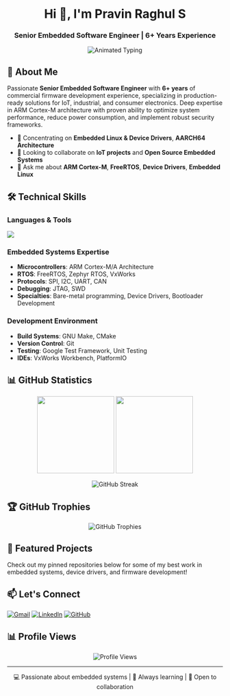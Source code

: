 <h1 align="center">Hi 👋, I'm Pravin Raghul S</h1>
<h3 align="center">Senior Embedded Software Engineer | 6+ Years Experience</h3>

<p align="center">
  <img src="https://readme-typing-svg.herokuapp.com/?lines=FreeRTOS+%26+Bare-metal+Programming;Linux+Device+Driver+Developer&font=Fira%20Code&center=true&width=400&height=50&duration=4000&pause=1000" alt="Animated Typing">
</p>

## 🚀 About Me

Passionate **Senior Embedded Software Engineer** with **6+ years** of commercial firmware development experience, specializing in production-ready solutions for IoT, industrial, and consumer electronics. Deep expertise in ARM Cortex-M architecture with proven ability to optimize system performance, reduce power consumption, and implement robust security frameworks.

- 🌱 Concentrating on **Embedded Linux & Device Drivers**, **AARCH64 Architecture**
- 👯 Looking to collaborate on **IoT projects** and **Open Source Embedded Systems**
- 💬 Ask me about **ARM Cortex-M**, **FreeRTOS**, **Device Drivers**, **Embedded Linux**

## 🛠️ Technical Skills

### Languages & Tools
<p align="left">
<img src="https://skillicons.dev/icons?i=c,cpp,python,linux,git,cmake,bash" />
</p>

### Embedded Systems Expertise
- **Microcontrollers**: ARM Cortex-M/A Architecture
- **RTOS**: FreeRTOS, Zephyr RTOS, VxWorks
- **Protocols**: SPI, I2C, UART, CAN
- **Debugging**: JTAG, SWD
- **Specialties**: Bare-metal programming, Device Drivers, Bootloader Development

### Development Environment
- **Build Systems**: GNU Make, CMake
- **Version Control**: Git
- **Testing**: Google Test Framework, Unit Testing
- **IDEs**: VxWorks Workbench, PlatformIO

## 📊 GitHub Statistics

<p align="center">
<img height="180em" src="https://github-readme-stats.vercel.app/api?username=pravinraghul&show_icons=true&theme=tokyonight&include_all_commits=true&count_private=true"/>
<img height="180em" src="https://github-readme-stats.vercel.app/api/top-langs/?username=pravinraghul&layout=compact&theme=tokyonight"/>
</p>

<p align="center">
<img src="https://github-readme-streak-stats.herokuapp.com/?user=pravinraghul&theme=tokyonight" alt="GitHub Streak"/>
</p>

## 🏆 GitHub Trophies
<p align="center">
<img src="https://github-profile-trophy.vercel.app/?username=pravinraghul&theme=tokyonight&no-frame=true&margin-w=15&margin-h=15&column=6" alt="GitHub Trophies"/>
</p>

## 🌟 Featured Projects

Check out my pinned repositories below for some of my best work in embedded systems, device drivers, and firmware development!

## 📫 Let's Connect

<p align="left">
<a href="mailto:pravinraghul@gmail.com"><img src="https://img.shields.io/badge/Gmail-D14836?style=for-the-badge&logo=gmail&logoColor=white" alt="Gmail"/></a>
<a href="https://www.linkedin.com/in/pravin-raghul/"><img src="https://img.shields.io/badge/LinkedIn-0077B5?style=for-the-badge&logo=linkedin&logoColor=white" alt="LinkedIn"/></a>
<a href="https://github.com/pravinraghul"><img src="https://img.shields.io/badge/GitHub-100000?style=for-the-badge&logo=github&logoColor=white" alt="GitHub"/></a>
</p>

## 📊 Profile Views
<p align="center">
<img src="https://komarev.com/ghpvc/?username=pravinraghul&style=for-the-badge&color=brightgreen" alt="Profile Views"/>
</p>

---
<p align="center">💻 Passionate about embedded systems | 🚀 Always learning | 🤝 Open to collaboration</p>

